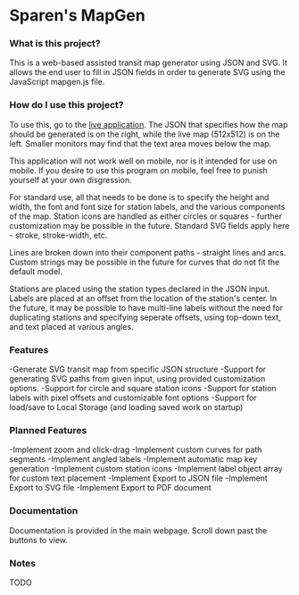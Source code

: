 # Sparen's MapGen

### What is this project?

This is a web-based assisted transit map generator using JSON and SVG. It allows the end user to fill in JSON fields in order to generate SVG using the JavaScript mapgen.js file.

### How do I use this project?

To use this, go to the [live application](https://sparen.github.io/Sparen-MapGen/). The JSON that specifies how the map should be generated is on the right, while the live map (512x512) is on the left. Smaller monitors may find that the text area moves below the map. 

This application will not work well on mobile, nor is it intended for use on mobile. If you desire to use this program on mobile, feel free to punish yourself at your own disgression.

For standard use, all that needs to be done is to specify the height and width, the font and font size for station labels, and the various components of the map. Station icons are handled as either circles or squares - further customization may be possible in the future. Standard SVG fields apply here - stroke, stroke-width, etc. 

Lines are broken down into their component paths - straight lines and arcs. Custom strings may be possible in the future for curves that do not fit the default model.

Stations are placed using the station types declared in the JSON input. Labels are placed at an offset from the location of the station's center. In the future, it may be possible to have multi-line labels without the need for duplicating stations and specifying seperate offsets, using top-down text, and text placed at various angles.

### Features

-Generate SVG transit map from specific JSON structure
-Support for generating SVG paths from given input, using provided customization options.
-Support for circle and square station icons
-Support for station labels with pixel offsets and customizable font options
-Support for load/save to Local Storage (and loading saved work on startup)

### Planned Features

-Implement zoom and click-drag
-Implement custom curves for path segments
-Implement angled labels
-Implement automatic map key generation
-Implement custom station icons
-Implement label object array for custom text placement
-Implement Export to JSON file
-Implement Export to SVG file
-Implement Export to PDF document

### Documentation

Documentation is provided in the main webpage. Scroll down past the buttons to view.

### Notes

TODO

